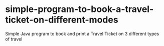 # simple-program-to-book-a-travel-ticket-on-different-modes
Simple Java program to book and print a Travel Ticket on 3 different types of travel
